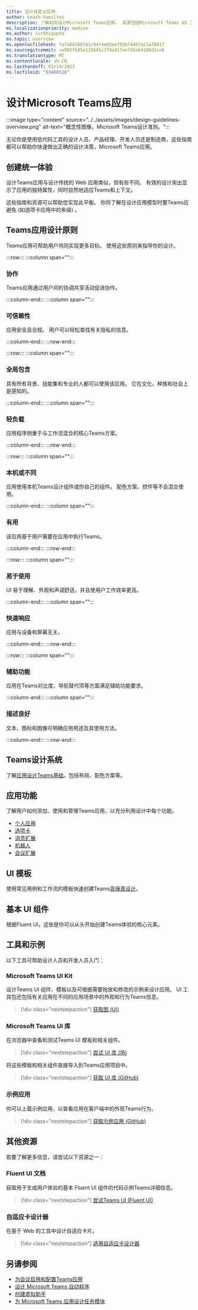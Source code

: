 ```yaml
---
title: 设计自定义应用
author: heath-hamilton
description: 了解如何设计Microsoft Teams应用。 资源包括Microsoft Teams UI 工具包、最佳做法、示例等。
ms.localizationpriority: medium
ms.author: surbhigupta
ms.topic: overview
ms.openlocfilehash: 7a7a6d380341c94f4ed2eef92bf4407ac1a7681f
ms.sourcegitcommit: ca902f505a125641c379a917ee745ab418bd1ce6
ms.translationtype: MT
ms.contentlocale: zh-CN
ms.lasthandoff: 03/14/2022
ms.locfileid: "63466526"
---
```

# <a name="designing-your-microsoft-teams-app"></a>设计Microsoft Teams应用

:::image type="content" source="../../assets/images/design-guidelines-overview.png" alt-text="概念性图像，Microsoft Teams设计准则。":::

无论你是使用低代码工具的设计人员、产品经理、开发人员还是制造商，这些指南都可以帮助你快速做出正确的设计决策，Microsoft Teams应用。

## <a name="creating-a-cohesive-experience"></a>创建统一体验

设计Teams应用与设计传统的 Web 应用类似，但有些不同。 有效的设计突出显示了应用的独特属性，同时自然地适应Teams和上下文。

这些指南和资源可以帮助您实现此平衡。 你将了解在设计应用模型时要Teams应避免 (如选项卡应用中的多级) 。

## <a name="teams-app-design-principles"></a>Teams应用设计原则

Teams应用可帮助用户共同实现更多目标。 使用这些原则来指导你的设计。

:::row:::
   :::column span="":::

### <a name="collaborative"></a>协作

Teams应用通过用户间的协调共享活动促进协作。

   :::column-end:::
   :::column span="":::

### <a name="trustworthy"></a>可信赖性

应用安全且合规。 用户可以轻松查找有关隐私的信息。

   :::column-end:::
:::row-end:::

:::row:::
   :::column span="":::

### <a name="globally-inclusive"></a>全局包含

具有所有背景、技能集和专业的人都可以使用该应用。 它在文化、种族和社会上是感知的。

   :::column-end:::
   :::column span="":::

### <a name="light"></a>轻负载

应用程序侧重于与工作流混合的核心Teams方案。

   :::column-end:::
:::row-end:::

:::row:::
   :::column span="":::

### <a name="native-or-distinct"></a>本机或不同

应用使用本机Teams设计组件或你自己的组件。 配色方案、控件等不会混合使用。

   :::column-end:::
   :::column span="":::

### <a name="useful"></a>有用

该应用基于用户需要在应用中执行Teams。

   :::column-end:::
:::row-end:::

:::row:::
   :::column span="":::

### <a name="easy-to-use"></a>易于使用

UI 易于理解、外观和声调舒适，并且使用户工作效率更高。

   :::column-end:::
   :::column span="":::

### <a name="responsive"></a>快速响应

应用与设备和屏幕无关。

   :::column-end:::
:::row-end:::

:::row:::
   :::column span="":::

### <a name="accessible"></a>辅助功能

应用在Teams对比度、导航替代项等方面满足辅助功能要求。

   :::column-end:::
   :::column span="":::

### <a name="well-described"></a>描述良好

文本、图标和图像可明确应用用途及其使用方法。

   :::column-end:::
:::row-end:::

## <a name="teams-design-system"></a>Teams设计系统

了解[应用设计Teams基础](design-teams-app-fundamentals.md)，包括布局、配色方案等。

## <a name="app-capabilities"></a>应用功能

了解用户如何添加、使用和管理Teams应用，以充分利用设计中每个功能。

* [个人应用](../../concepts/design/personal-apps.md)
* [选项卡](../../tabs/design/tabs.md)
* [消息扩展](../../messaging-extensions/design/messaging-extension-design.md)
* [机器人](../../bots/design/bots.md)
* [会议扩展](../../apps-in-teams-meetings/design/designing-apps-in-meetings.md)

## <a name="ui-templates"></a>UI 模板

使用常见用例和工作流的模板快速创建Teams[高保真设计](design-teams-app-ui-templates.md)。

## <a name="basic-ui-components"></a>基本 UI 组件

根据Fluent UI，这些是你可以从头开始创建Teams体验的核心[](design-teams-app-basic-ui-components.md)元素。

## <a name="tools-and-samples"></a>工具和示例

以下工具可帮助设计人员和开发人员入门：

### <a name="microsoft-teams-ui-kit"></a>Microsoft Teams UI Kit

设计Teams UI 组件、模板以及可根据需要拖放和修改的示例来设计应用。 UI 工具包还包括有关应用在不同的应用场景中的外观和行为Teams信息。

> [!div class="nextstepaction"]
> [获取图 (UI) ](https://www.figma.com/community/file/916836509871353159)

### <a name="microsoft-teams-ui-library"></a>Microsoft Teams UI 库

在浏览器中查看和测试Teams UI 模板和相关组件。

> [!div class="nextstepaction"]
> [尝试 UI 库 (场) ](https://dev-int.teams.microsoft.com/storybook/main/index.html)

将这些模板和相关组件直接导入到Teams应用项目中。

> [!div class="nextstepaction"]
> [获取 UI 库 (GitHub) ](https://github.com/OfficeDev/microsoft-teams-ui-component-library)

### <a name="sample-app"></a>示例应用

你可以上载示例应用，以查看应用在客户端中的外观Teams行为。

> [!div class="nextstepaction"]
> [获取示例应用 (GitHub) ](https://github.com/OfficeDev/Microsoft-Teams-Samples/tree/main/samples/tab-ui-templates/ts)

## <a name="other-resources"></a>其他资源

若要了解更多信息，请尝试以下资源之一：

### <a name="fluent-ui-documentation"></a>Fluent UI 文档

获取用于生成用户体验的基本 Fluent UI 组件的代码示例Teams详细信息。

> [!div class="nextstepaction"]
> [尝试Teams UI (Fluent UI) ](https://fluentsite.z22.web.core.windows.net/)

### <a name="adaptive-cards-designer"></a>自适应卡设计器

在基于 Web 的工具中设计自适应卡片。

> [!div class="nextstepaction"]
> [适用自适应卡设计器](https://adaptivecards.io/designer/)

## <a name="see-also"></a>另请参阅

* [为会议启用和配置Teams应用](../../apps-in-teams-meetings/enable-and-configure-your-app-for-teams-meetings.md)
* [设计 Microsoft Teams 自动程序](~/bots/design/bots.md)
* [创建虚拟助手](~/samples/virtual-assistant.md)
* [为 Microsoft Teams 应用设计任务模块](~/task-modules-and-cards/task-modules/design-teams-task-modules.md)
